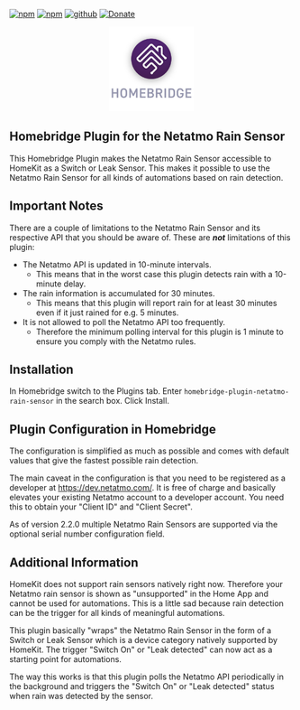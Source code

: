 [![npm](https://badgen.net/npm/v/homebridge-plugin-netatmo-rain-sensor/latest?icon=npm&label=latest)](https://www.npmjs.com/package/homebridge-plugin-netatmo-rain-sensor)
[![npm](https://badgen.net/npm/dt/homebridge-plugin-netatmo-rain-sensor?icon=npm&label=downloads)](https://www.npmjs.com/package/homebridge-plugin-netatmo-rain-sensor)
[![github](https://badgen.net/badge/github/home/purple?icon=github)](https://github.com/chefhl/homebridge-plugin-netatmo-rain-sensor)
[![Donate](https://badgen.net/badge/donate/paypal/cyan?icon=buymeacoffee)](https://paypal.me/pbaer79)

<p align="center">
<img src="https://github.com/homebridge/branding/raw/master/logos/homebridge-wordmark-logo-vertical.png" width="150">
</p>

## Homebridge Plugin for the Netatmo Rain Sensor
This Homebridge Plugin makes the Netatmo Rain Sensor accessible to HomeKit as a Switch or Leak Sensor.
This makes it possible to use the Netatmo Rain Sensor for all kinds of automations based on rain detection.

## Important Notes
There are a couple of limitations to the Netatmo Rain Sensor and its respective API that you should be aware of. These are **_not_** limitations of this plugin:
* The Netatmo API is updated in 10-minute intervals.
  * This means that in the worst case this plugin detects rain with a 10-minute delay.
* The rain information is accumulated for 30 minutes.
  *  This means that this plugin will report rain for at least 30 minutes even if it just rained for e.g. 5 minutes.
* It is not allowed to poll the Netatmo API too frequently.
  * Therefore the minimum polling interval for this plugin is 1 minute to ensure you comply with the Netatmo rules. 

## Installation
In Homebridge switch to the Plugins tab. Enter `homebridge-plugin-netatmo-rain-sensor` in the search box. Click Install.

## Plugin Configuration in Homebridge
The configuration is simplified as much as possible and comes with default values that give the fastest possible rain detection.

The main caveat in the configuration is that you need to be registered as a developer at https://dev.netatmo.com/. It is free of charge and basically elevates your existing Netatmo account to a developer account. You need this to obtain your "Client ID" and "Client Secret".

As of version 2.2.0 multiple Netatmo Rain Sensors are supported via the optional serial number configuration field.

## Additional Information
HomeKit does not support rain sensors natively right now. Therefore your Netatmo rain sensor is shown as "unsupported" in the Home App and cannot be used for automations. This is a little sad because rain detection can be the trigger for all kinds of meaningful automations.

This plugin basically "wraps" the Netatmo Rain Sensor in the form of a Switch or Leak Sensor which is a device category natively supported by HomeKit. The trigger "Switch On" or "Leak detected" can now act as a starting point for automations.

The way this works is that this plugin polls the Netatmo API periodically in the background and triggers the "Switch On" or "Leak detected" status when rain was detected by the sensor.